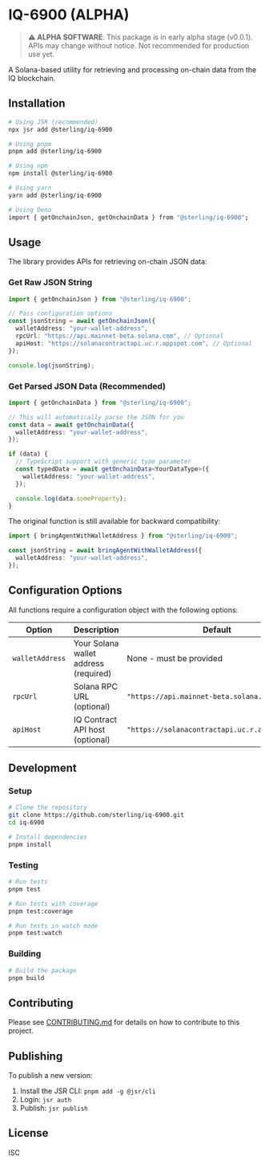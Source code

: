 # IQ-6900 (ALPHA)

> **⚠️ ALPHA SOFTWARE**: This package is in early alpha stage (v0.0.1). APIs may change without notice. Not recommended for production use yet.

A Solana-based utility for retrieving and processing on-chain data from the IQ blockchain.

## Installation

```bash
# Using JSR (recommended)
npx jsr add @sterling/iq-6900

# Using pnpm
pnpm add @sterling/iq-6900

# Using npm
npm install @sterling/iq-6900

# Using yarn
yarn add @sterling/iq-6900

# Using Deno
import { getOnchainJson, getOnchainData } from "@sterling/iq-6900";
```

## Usage

The library provides APIs for retrieving on-chain JSON data:

### Get Raw JSON String

```typescript
import { getOnchainJson } from "@sterling/iq-6900";

// Pass configuration options
const jsonString = await getOnchainJson({
  walletAddress: "your-wallet-address",
  rpcUrl: "https://api.mainnet-beta.solana.com", // Optional
  apiHost: "https://solanacontractapi.uc.r.appspot.com", // Optional
});

console.log(jsonString);
```

### Get Parsed JSON Data (Recommended)

```typescript
import { getOnchainData } from "@sterling/iq-6900";

// This will automatically parse the JSON for you
const data = await getOnchainData({
  walletAddress: "your-wallet-address",
});

if (data) {
  // TypeScript support with generic type parameter
  const typedData = await getOnchainData<YourDataType>({
    walletAddress: "your-wallet-address",
  });

  console.log(data.someProperty);
}
```

The original function is still available for backward compatibility:

```typescript
import { bringAgentWithWalletAddress } from "@sterling/iq-6900";

const jsonString = await bringAgentWithWalletAddress({
  walletAddress: "your-wallet-address",
});
```

## Configuration Options

All functions require a configuration object with the following options:

| Option          | Description                           | Default                                        |
| --------------- | ------------------------------------- | ---------------------------------------------- |
| `walletAddress` | Your Solana wallet address (required) | None - must be provided                        |
| `rpcUrl`        | Solana RPC URL (optional)             | `"https://api.mainnet-beta.solana.com"`        |
| `apiHost`       | IQ Contract API host (optional)       | `"https://solanacontractapi.uc.r.appspot.com"` |

## Development

### Setup

```bash
# Clone the repository
git clone https://github.com/sterling/iq-6900.git
cd iq-6900

# Install dependencies
pnpm install
```

### Testing

```bash
# Run tests
pnpm test

# Run tests with coverage
pnpm test:coverage

# Run tests in watch mode
pnpm test:watch
```

### Building

```bash
# Build the package
pnpm build
```

## Contributing

Please see [CONTRIBUTING.md](./CONTRIBUTING.md) for details on how to contribute to this project.

## Publishing

To publish a new version:

1. Install the JSR CLI: `pnpm add -g @jsr/cli`
2. Login: `jsr auth`
3. Publish: `jsr publish`

## License

ISC
